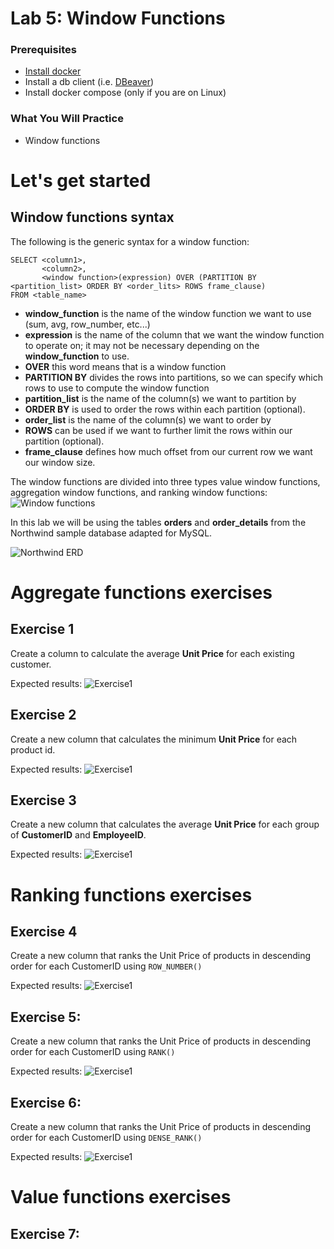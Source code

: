 # Lab 5: Window Functions


### Prerequisites
* [Install docker](https://docs.docker.com/engine/install/) 
* Install a db client (i.e. [DBeaver](https://dbeaver.io/download/)) 
* Install docker compose (only if you are on Linux)

### What You Will Practice
- Window functions

# Let's get started

## Window functions syntax

The following is the generic syntax for a window function: 

```
SELECT <column1>,
       <column2>, 
       <window function>(expression) OVER (PARTITION BY <partition_list> ORDER BY <order_lits> ROWS frame_clause)
FROM <table_name>
```

* **window_function** is the name of the window function we want to use (sum, avg, row_number, etc...)
* **expression** is the name of the column that we want the window function to operate on; it may not be necessary depending on the **window_function** to use. 
* **OVER** this word means that is a window function
* **PARTITION BY** divides the rows into partitions, so we can specify which rows to use to compute the window function
* **partition_list** is the name of the column(s) we want to partition by
* **ORDER BY** is used to order the rows within each partition (optional).
* **order_list** is the name of the column(s) we want to order by
* **ROWS** can be used if we want to further limit the rows within our partition (optional).
* **frame_clause** defines how much offset from our current row we want our window size. 

The window functions are divided into three types value window functions, aggregation window functions, and ranking window functions:
![Window functions](documentation_images/window_functions.png)


In this lab we will be using the tables **orders** and **order_details** from the Northwind sample database adapted for MySQL. 

![Northwind ERD](documentation_images/orders_erd.png)

# Aggregate functions exercises

## Exercise 1

Create a column to calculate the average **Unit Price** for each existing customer.

Expected results: 
![Exercise1](documentation_images/exercise1.png)

## Exercise 2
Create a new column that calculates the minimum **Unit Price** for each product id.

Expected results: 
![Exercise1](documentation_images/exercise2.png)

## Exercise 3
Create a new column that calculates the average **Unit Price** for each group of **CustomerID** and **EmployeeID**.

Expected results: 
![Exercise1](documentation_images/exercise3.png)


# Ranking functions exercises

## Exercise 4
Create a new column that ranks the Unit Price of products in descending order for each CustomerID using `ROW_NUMBER()`

Expected results: 
![Exercise1](documentation_images/exercise4.png)


## Exercise 5: 
Create a new column that ranks the Unit Price of products in descending order for each CustomerID using `RANK()`

Expected results: 
![Exercise1](documentation_images/exercise5.png)

## Exercise 6: 
Create a new column that ranks the Unit Price of products in descending order for each CustomerID using `DENSE_RANK()` 

Expected results: 
![Exercise1](documentation_images/exercise6.png)


# Value functions exercises

## Exercise 7: 
